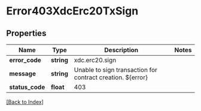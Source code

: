 # Error403XdcErc20TxSign

## Properties

Name | Type | Description | Notes
------------ | ------------- | ------------- | -------------
**error_code** | **string** | xdc.erc20.sign |
**message** | **string** | Unable to sign transaction for contract creation. ${error} |
**status_code** | **float** | 403 |

[[Back to Index]](../index.md)
